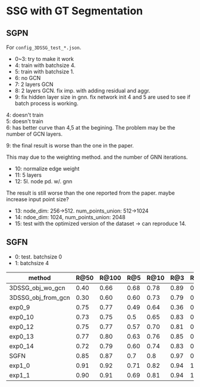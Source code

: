 # SSG with GT Segmentation
## SGPN
For `config_3DSSG_test_*.json`. 
- 0~3: try to make it work
- 4: train with batchsize 4.
- 5: train with batchsize 1.
- 6: no GCN
- 7: 2 layers GCN
- 8: 2 layers GCN. fix imp. with adding residual and aggr. 
- 9: fix hidden layer size in gnn. fix network init
4 and 5 are used to see if batch process is working.

4: doesn't train  
5: doesn't train  
6: has better curve than 4,5 at the begining. The problem may be the number of GCN layers.  

9: the final result is worse than the one in the paper. 

This may due to the weighting method. and the number of GNN iterations.

- 10: normalize edge weight 
- 11: 5 layers
- 12: 5l. node pd. w/. gnn

The result is still worse than the one reported from the paper. maybe increase input point size?

- 13: node_dim: 256->512. num_points_union: 512->1024
- 14: ndoe_dim: 1024, num_points_union: 2048
- 15: test with the optimized version of the dataset -> can reproduce 14. 

## SGFN
- 0: test. batchsize 0
- 1: batchsize 4


| method             | R@50 | R@100 | R@5  | R@10 | R@3  | R@10 |
|--------------------|------|------|------|------|------|------|
| 3DSSG_obj_wo_gcn   | 0.40 | 0.66 | 0.68 | 0.78 | 0.89 | 0.93 |
| 3DSSG_obj_from_gcn | 0.30 | 0.60 | 0.60 | 0.73 | 0.79 | 0.91 |
| exp0_9             | 0.75 | 0.77 | 0.49 | 0.64 | 0.36 | 0.51 |
| exp0_10            | 0.73 | 0.75 | 0.5  | 0.65 | 0.83 | 0.86 |
| exp0_12            | 0.75 | 0.77 | 0.57 | 0.70 | 0.81 | 0.92 | 
| exp0_13            | 0.77 | 0.80 | 0.63 | 0.76 | 0.85 | 0.97 |
| exp0_14            | 0.72 | 0.79 | 0.60 | 0.74 | 0.83 | 0.95 |
| SGFN               | 0.85 | 0.87 | 0.7  | 0.8  | 0.97 | 0.99 |
| exp1_0             | 0.91 | 0.92 | 0.71 | 0.82 | 0.94 | 1.00 |
| exp1_1             | 0.90 | 0.91 | 0.69 | 0.81 | 0.94 | 1.00 | 
